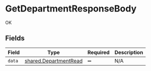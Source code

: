# GetDepartmentResponseBody

OK


## Fields

| Field                                                                 | Type                                                                  | Required                                                              | Description                                                           |
| --------------------------------------------------------------------- | --------------------------------------------------------------------- | --------------------------------------------------------------------- | --------------------------------------------------------------------- |
| `data`                                                                | [shared.DepartmentRead](../../../sdk/models/shared/departmentread.md) | :heavy_minus_sign:                                                    | N/A                                                                   |